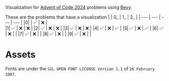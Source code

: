 Visualization for [Advent of Code 2024](https://adventofcode.com/2024) problems using [Bevy](https://bevyengine.org/).

These are the problems that have a visualization
| | 0_ | 1_ | 2_ |
| --- | --- | --- | --- |
|0|  | ✅ | ❌ |  
|1| ✅ | ❌ | ❌ | 
|2| ✅ | ❌ | ❌ | 
|3| ✅ | ❌ | ❌ | 
|4| ✅ | ❌ | ✅ | 
|5| ✅ | ❌ | ✅ | 
|6| ✅ | ❌ | | 
|7| ✅ | ❌ | | 
|8| ✅ | ❌ | | 
|9| ✅ | ❌ | | 

# Assets
Fonts are under the `SIL OPEN FONT LICENSE Version 1.1` of `26 February 2007`.